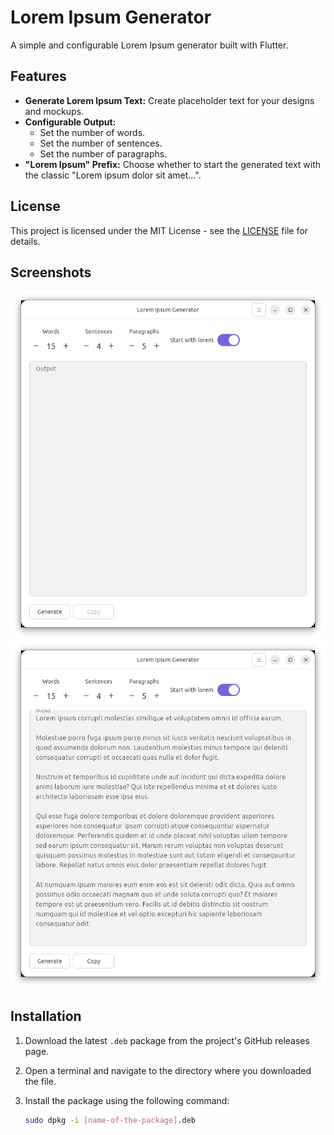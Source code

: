 # Lorem Ipsum Generator

A simple and configurable Lorem Ipsum generator built with Flutter.

## Features

*   **Generate Lorem Ipsum Text:** Create placeholder text for your designs and mockups.
*   **Configurable Output:**
    *   Set the number of words.
    *   Set the number of sentences.
    *   Set the number of paragraphs.
*   **"Lorem Ipsum" Prefix:** Choose whether to start the generated text with the classic "Lorem ipsum dolor sit amet...".

## License

This project is licensed under the MIT License - see the [LICENSE](LICENSE) file for details.


## Screenshots

<a href="screenshots/screenshot01.png"><img src="screenshots/screenshot01.png" alt="Screenshot 1" width="800"/></a>
<a href="screenshots/screenshot02.png"><img src="screenshots/screenshot02.png" alt="Screenshot 2" width="800"/></a>

## Installation

1. Download the latest `.deb` package from the project's GitHub releases page.
2. Open a terminal and navigate to the directory where you downloaded the file.
3. Install the package using the following command:

   ```bash
   sudo dpkg -i [name-of-the-package].deb
   ```

